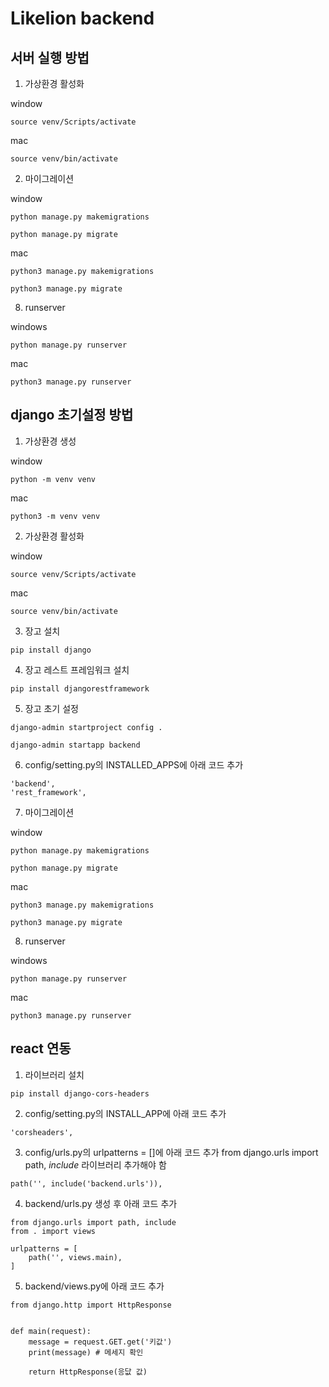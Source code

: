 # Likelion backend
## 서버 실행 방법
1. 가상환경 활성화

window 
```
source venv/Scripts/activate
```
mac
```
source venv/bin/activate
```
2. 마이그레이션

window
```
python manage.py makemigrations
```
```
python manage.py migrate
```
mac
```
python3 manage.py makemigrations
```
```
python3 manage.py migrate
```
8. runserver

windows
```
python manage.py runserver
```
mac
```
python3 manage.py runserver
```

## django 초기설정 방법
1. 가상환경 생성

window
```
python -m venv venv
```
mac
```
python3 -m venv venv
```
2. 가상환경 활성화

window 
```
source venv/Scripts/activate
```
mac
```
source venv/bin/activate
```
3. 장고 설치
```
pip install django
```
4. 장고 레스트 프레임워크 설치
```
pip install djangorestframework
```
5. 장고 초기 설정
```
django-admin startproject config .
```
```
django-admin startapp backend
```
6. config/setting.py의 INSTALLED_APPS에 아래 코드 추가
```
'backend',
'rest_framework',
```
7. 마이그레이션

window
```
python manage.py makemigrations
```
```
python manage.py migrate
```
mac
```
python3 manage.py makemigrations
```
```
python3 manage.py migrate
```
8. runserver

windows
```
python manage.py runserver
```
mac
```
python3 manage.py runserver
```

## react 연동
1. 라이브러리 설치
```
pip install django-cors-headers
```
2. config/setting.py의 INSTALL_APP에 아래 코드 추가
```
'corsheaders',
```
3. config/urls.py의 urlpatterns = []에 아래 코드 추가
from django.urls import path, *include* 라이브러리 추가해야 함
```
path('', include('backend.urls')),
```
4. backend/urls.py 생성 후 아래 코드 추가
```
from django.urls import path, include
from . import views

urlpatterns = [
    path('', views.main),
]
```
5. backend/views.py에 아래 코드 추가
```
from django.http import HttpResponse


def main(request):
    message = request.GET.get('키값')
    print(message) # 메세지 확인

    return HttpResponse(응닶 값)

```